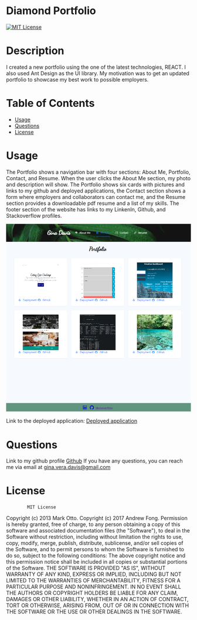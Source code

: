 # Diamond Portfolio
[![MIT License](https://img.shields.io/badge/-MIT%20License-brightgreen)](https://www.mit.edu/~amini/LICENSE.md)

# Description

I created a new portfolio using the one of the latest technologies, REACT. I also used Ant Design as the UI library. My motivation was to get an updated portfolio to showcase my best work to possible employers.



# Table of Contents

- [Usage](#usage)
- [Questions](#questions)
- [License](#license)



# Usage

The Portfolio shows a navigation bar with four sections: About Me, Portfolio, Contact, and Resume. When the user clicks the About Me section, my photo and description will show. The Portfolio shows six cards with pictures and links to my github and deployed applications, the Contact section shows a form where employers and collaborators can contact me, and the Resume section provides a downloadable pdf resume and a list of my skills. The footer section of the website has links to my LinkenIn, Github, and Stackoverflow profiles. 

![alt text](/diamond-portfolio/src/images/readme.png)

Link to the deployed application: [Deployed application](https://ginitadavis.github.io/Diamond-Portfolio/)



# Questions
Link to my github profile [Github](https://github.com/ginitadavis/)
If you have any questions, you can reach me via email at gina.vera.davis@gmail.com



# License
            
            MIT License

Copyright (c) 2013 Mark Otto.
Copyright (c) 2017 Andrew Fong.
Permission is hereby granted, free of charge, to any person obtaining a copy of this software and associated documentation files (the "Software"), to deal in the Software without restriction, including without limitation the rights to use, copy, modify, merge, publish, distribute, sublicense, and/or sell copies of the Software, and to permit persons to whom the Software is furnished to do so, subject to the following conditions:
The above copyright notice and this permission notice shall be included in all copies or substantial portions of the Software.
THE SOFTWARE IS PROVIDED "AS IS", WITHOUT WARRANTY OF ANY KIND, EXPRESS OR IMPLIED, INCLUDING BUT NOT LIMITED TO THE WARRANTIES OF MERCHANTABILITY, FITNESS FOR A PARTICULAR PURPOSE AND NONINFRINGEMENT. IN NO EVENT SHALL THE AUTHORS OR COPYRIGHT HOLDERS BE LIABLE FOR ANY CLAIM, DAMAGES OR OTHER LIABILITY, WHETHER IN AN ACTION OF CONTRACT, TORT OR OTHERWISE, ARISING FROM, OUT OF OR IN CONNECTION WITH THE SOFTWARE OR THE USE OR OTHER DEALINGS IN THE SOFTWARE.
